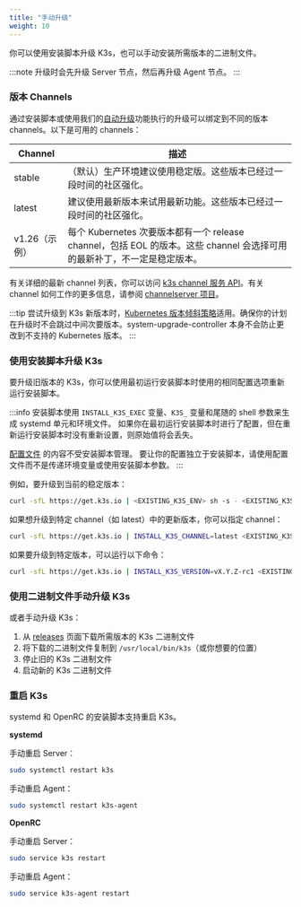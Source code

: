 ```yaml
---
title: "手动升级"
weight: 10
---
```


你可以使用安装脚本升级 K3s，也可以手动安装所需版本的二进制文件。

:::note
升级时会先升级 Server 节点，然后再升级 Agent 节点。
:::

### 版本 Channels

通过安装脚本或使用我们的[自动升级](automated.md)功能执行的升级可以绑定到不同的版本 channels。以下是可用的 channels：

| Channel | 描述 |
|----------------|---------|
| stable | （默认）生产环境建议使用稳定版。这些版本已经过一段时间的社区强化。 |
| latest | 建议使用最新版本来试用最新功能。这些版本已经过一段时间的社区强化。 |
| v1.26（示例） | 每个 Kubernetes 次要版本都有一个 release channel，包括 EOL 的版本。这些 channel 会选择可用的最新补丁，不一定是稳定版本。 |

有关详细的最新 channel 列表，你可以访问 [k3s channel 服务 API](https://update.k3s.io/v1-release/channels)。有关 channel 如何工作的更多信息，请参阅 [channelserver 项目](https://github.com/rancher/channelserver)。

:::tip
尝试升级到 K3s 新版本时，[Kubernetes 版本倾斜策略](https://kubernetes.io/docs/setup/release/version-skew-policy/)适用。确保你的计划在升级时不会跳过中间次要版本。system-upgrade-controller 本身不会防止更改到不支持的 Kubernetes 版本。
:::

### 使用安装脚本升级 K3s

要升级旧版本的 K3s，你可以使用最初运行安装脚本时使用的相同配置选项重新运行安装脚本。

:::info
安装脚本使用 `INSTALL_K3S_EXEC` 变量、`K3S_` 变量和尾随的 shell 参数来生成 systemd 单元和环境文件。
如果你在最初运行安装脚本时进行了配置，但在重新运行安装脚本时没有重新设置，则原始值将会丢失。

[配置文件](../installation/configuration.md#配置文件) 的内容不受安装脚本管理。
要让你的配置独立于安装脚本，请使用配置文件而不是传递环境变量或使用安装脚本参数。
:::

例如，要升级到当前的稳定版本：

```sh
curl -sfL https://get.k3s.io | <EXISTING_K3S_ENV> sh -s - <EXISTING_K3S_ARGS>
```

如果想升级到特定 channel（如 latest）中的更新版本，你可以指定 channel：
```sh
curl -sfL https://get.k3s.io | INSTALL_K3S_CHANNEL=latest <EXISTING_K3S_ENV> sh -s - <EXISTING_K3S_ARGS>
```

如果要升级到特定版本，可以运行以下命令：

```sh
curl -sfL https://get.k3s.io | INSTALL_K3S_VERSION=vX.Y.Z-rc1 <EXISTING_K3S_ENV> sh -s - <EXISTING_K3S_ARGS>
```

### 使用二进制文件手动升级 K3s

或者手动升级 K3s：

1. 从 [releases](https://github.com/k3s-io/k3s/releases) 页面下载所需版本的 K3s 二进制文件
2. 将下载的二进制文件复制到 `/usr/local/bin/k3s`（或你想要的位置）
3. 停止旧的 K3s 二进制文件
4. 启动新的 K3s 二进制文件

### 重启 K3s

systemd 和 OpenRC 的安装脚本支持重启 K3s。

**systemd**

手动重启 Server：
```sh
sudo systemctl restart k3s
```

手动重启 Agent：
```sh
sudo systemctl restart k3s-agent
```

**OpenRC**

手动重启 Server：
```sh
sudo service k3s restart
```

手动重启 Agent：
```sh
sudo service k3s-agent restart
```
